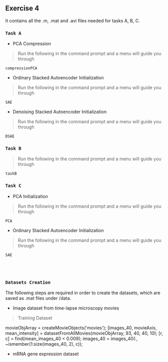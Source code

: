 ## Exercise 4

It contains all the .m, .mat and .avi files needed for tasks A, B, C. <br />

### `Task A`

* PCA Compression

> Run the following in the command prompt and a menu will guide you through

```
compressionPCA
```

* Ordinary Stacked Autoencoder Initialization

> Run the following in the command prompt and a menu will guide you through

```
SAE
```

* Denoising Stacked Autoencoder Initialization

> Run the following in the command prompt and a menu will guide you through

```
DSAE
```


### `Task B`

> Run the following in the command prompt and a menu will guide you through

``` 
taskB
```


### `Task C`

* PCA Initialization

> Run the following in the command prompt and a menu will guide you through

``` 
PCA
```


* Ordinary Stacked Autoencoder Initialization

> Run the following in the command prompt and a menu will guide you through

``` 
SAE
```
<br /><br />

### `Datasets Creation`

The following steps are required in order to create the datasets, which are saved as .mat files under /data.

* Image dataset from time-lapse microscopy movies

> Training Dataset

movieObjArray = createMovieObjects('movies');
[images_40, movieAxis, mean_intensity] = datasetFromAllMovies(movieObjArray, 93, 40, 40, 10);
[r, c] = find(mean_images_40 < 0.009);
images_40 = images_40(:, ~ismember(1:size(images_40, 2), c));

* mRNA gene expression dataset



